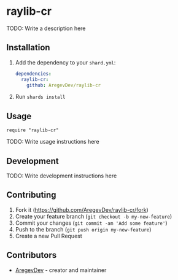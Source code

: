 # raylib-cr

TODO: Write a description here

## Installation

1. Add the dependency to your `shard.yml`:

   ```yaml
   dependencies:
     raylib-cr:
       github: AregevDev/raylib-cr
   ```

2. Run `shards install`

## Usage

```crystal
require "raylib-cr"
```

TODO: Write usage instructions here

## Development

TODO: Write development instructions here

## Contributing

1. Fork it (<https://github.com/AregevDev/raylib-cr/fork>)
2. Create your feature branch (`git checkout -b my-new-feature`)
3. Commit your changes (`git commit -am 'Add some feature'`)
4. Push to the branch (`git push origin my-new-feature`)
5. Create a new Pull Request

## Contributors

- [AregevDev](https://github.com/AregevDev) - creator and maintainer
